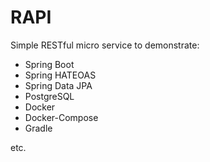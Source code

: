 # RAPI

Simple RESTful micro service to demonstrate:

- Spring Boot
- Spring HATEOAS
- Spring Data JPA
- PostgreSQL
- Docker
- Docker-Compose
- Gradle

etc.